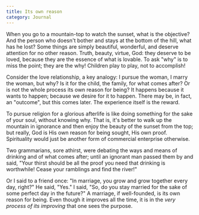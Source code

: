 ```yaml
---
title: Its own reason
category: Journal
---
```


When you go to a mountain-top to watch the sunset, what is the objective?  And
the person who doesn't bother and stays at the bottom of the hill, what has he
lost?  Some things are simply beautiful, wonderful, and deserve attention for
no other reason.  Truth, beauty, virtue, God: they deserve to be loved,
because they are the essence of what is lovable.  To ask "why" is to miss the
point; they are the why!  Children play to play, not to accomplish!

Consider the love relationship, a key analogy: I pursue the woman, I marry the
woman, but why?  Is it for the child, the family, for what comes after?  Or is
not the whole process its own reason for being?  It happens because it wants
to happen; because we desire for it to happen.  There may be, in fact, an
"outcome", but this comes later.  The experience itself is the reward.

To pursue religion for a glorious afterlife is like doing something for the
sake of your soul, without knowing why.  That is, it's better to walk up the
mountain in ignorance and then enjoy the beauty of the sunset from the top;
but really, God is His own reason for being sought, His own proof.
Spirituality would just be another form of commercial enterprise otherwise.

Two grammarians, sore athirst, were debating the ways and means of drinking
and of what comes after; until an ignorant man passed them by and said, "Your
thirst should be all the proof you need that drinking is worthwhile!  Cease
your ramblings and find the river!"

Or I said to a friend once: "In marriage, you grow and grow together every
day, right?"  He said, "Yes."  I said, "So, do you stay married for the sake
of some perfect day in the future?"  A marriage, if well-founded, is its own
reason for being.  Even though it improves all the time, it is in the *very
process of its improving* that one sees the purpose.
